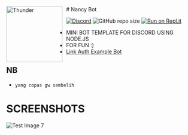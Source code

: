 <img width="150" height="150" align="left" style="float: left; margin: 0 10px 0 0;" alt="Thunder" src="https://cdn.discordapp.com/avatars/723511825223909407/b8fed768470ff55f2394b0b7e177ea80.png?size=2048">
# Nancy Bot

[![Discord](https://discordapp.com/api/guilds/544405286975176704/embed.png)](https://discord.gg/YmJEcFR)
![GitHub repo size](https://img.shields.io/github/repo-size/VeguiIzumi/simplebot)
[![Run on Repl.it](https://repl.it/badge/github/VeguiIzumi/Nancybot)](https://repl.it/github/VeguiIzumi/Nancybot)

* MINI BOT TEMPLATE FOR DISCORD USING NODE.JS
* FOR FUN :)
* [Link Auth Example Bot](https://discord.com/oauth2/authorize?client_id=723511825223909407&permissions=8&scope=bot)
## NB
* `yang copas gw sembelih`

# SCREENSHOTS
![Test Image 7](https://cdn.discordapp.com/attachments/718032929825226884/723852433599758376/unknown.png)


